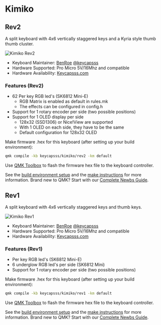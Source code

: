 # Kimiko

## Rev2

A split keyboard with 4x6 vertically staggered keys and a Kyria style thumb thumb cluster.

![Kimiko Rev2](https://i.imgur.com/TBP8Bcrh.jpg)

- Keyboard Maintainer: [BenRoe](https://github.com/BenRoe/) [@keycapsss](https://twitter.com/keycapsss)
- Hardware Supported: Pro Micro 5V/16Mhz and compatible
- Hardware Availability: [Keycapsss.com](https://keycapsss.com)

### Features (Rev2)

- 62 Per key RGB led's (SK6812 Mini-E)
  - RGB Matrix is enabled as default in rules.mk
  - The effects can be configured in config.h
- Support for 1 rotary encoder per side (two possible positions)
- Support for 1 OLED display per side  
  - 128x32 (SSD1306) or Nice!View are supported  
  - With 1 OLED on each side, they have to be the same  
  - Default configuration for 128x32 OLED  


Make firmware .hex for this keyboard (after setting up your build environment):

```bash
qmk compile -kb keycapsss/kimiko/rev2 -km default
```

Use [QMK Toolbox](https://github.com/qmk/qmk_toolbox) to flash the firmware hex file to the keyboard controller.

See the [build environment setup](https://docs.qmk.fm/#/getting_started_build_tools) and the [make instructions](https://docs.qmk.fm/#/getting_started_make_guide) for more information. Brand new to QMK? Start with our [Complete Newbs Guide](https://docs.qmk.fm/#/newbs).

## Rev1

A split keyboard with 4x6 vertically staggered keys and thumb keys.

![Kimiko Rev1](https://i.imgur.com/md6V6Eoh.jpg)

- Keyboard Maintainer: [BenRoe](https://github.com/BenRoe/) [@keycapsss](https://twitter.com/keycapsss)
- Hardware Supported: Pro Micro 5V/16Mhz and compatible
- Hardware Availability: [Keycapsss.com](https://keycapsss.com)

### Features (Rev1)

- Per key RGB led's (SK6812 Mini-E)
- 6 underglow RGB led's per side (SK6812 Mini)
- Support for 1 rotary encoder per side (two possible positions)

Make firmware .hex for this keyboard (after setting up your build environment):

```bash
qmk compile -kb keycapsss/kimiko/rev1 -km default
```

Use [QMK Toolbox](https://github.com/qmk/qmk_toolbox) to flash the firmware hex file to the keyboard controller.

See the [build environment setup](https://docs.qmk.fm/#/getting_started_build_tools) and the [make instructions](https://docs.qmk.fm/#/getting_started_make_guide) for more information. Brand new to QMK? Start with our [Complete Newbs Guide](https://docs.qmk.fm/#/newbs).
